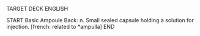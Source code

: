 TARGET DECK
ENGLISH

START
Basic
Ampoule
Back: n. Small sealed capsule holding a solution for injection. [french: related to *ampulla]
END
